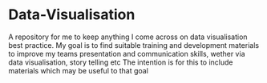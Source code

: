 # Data-Visualisation
A repository for me to keep anything I come across on data visualisation best practice. 
My goal is to find suitable training and development materials to improve my teams presentation and communication skills, wether via data visualisation, story telling etc
The intention is for this to include materials which may be useful to that goal
